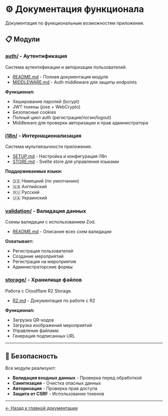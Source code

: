 # ⚙️ Документация функционала

Документация по функциональным возможностям приложения.

## 📋 Модули

### [auth/](./auth/) - Аутентификация

Система аутентификации и авторизации пользователей.

- [README.md](./auth/README.md) - Полная документация модуля
- [MIDDLEWARE.md](./auth/MIDDLEWARE.md) - Auth middleware для защиты endpoints

**Функционал:**

- Хеширование паролей (bcrypt)
- JWT токены (jose + WebCrypto)
- Безопасные cookies
- Полный цикл auth (регистрация/логин/logout)
- Middleware для проверки авторизации и прав администратора

### [i18n/](./i18n/) - Интернационализация

Система мультиязычности приложения.

- [SETUP.md](./i18n/SETUP.md) - Настройка и конфигурация i18n
- [STORE.md](./i18n/STORE.md) - Svelte store для управления языками

**Поддерживаемые языки:**

- 🇩🇪 Немецкий (по умолчанию)
- 🇬🇧 Английский
- 🇷🇺 Русский
- 🇺🇦 Украинский

### [validation/](./validation/) - Валидация данных

Схемы валидации с использованием Zod.

- [README.md](./validation/README.md) - Описание всех схем валидации

**Охватывает:**

- Регистрация пользователей
- Создание мероприятий
- Регистрация на мероприятия
- Администраторские формы

### [storage/](./storage/) - Хранилище файлов

Работа с Cloudflare R2 Storage.

- [R2.md](./storage/R2.md) - Документация по работе с R2

**Функционал:**

- Загрузка QR-кодов
- Загрузка изображений мероприятий
- Управление файлами
- Генерация подписанных URL

---

## 🔐 Безопасность

Все модули реализуют:

- **Валидация входных данных** - Проверка перед обработкой
- **Санитизация** - Очистка опасных данных
- **Авторизация** - Проверка прав доступа
- **Защита от CSRF** - Использование токенов

---

[← Назад к главной документации](../README.md)
